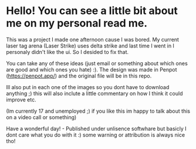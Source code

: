 # Hello! You can see a little bit about me on my personal read me.
This was a project I made one afternoon cause I was bored. My current laser tag arena (Laser Strike) uses delta strike and last time I went in I personaly didn't like the ui. So I desided to fix that.

You can take any of these ideas (just email or something about which ones are good and which ones you hate)  :). 
The design was made in Penpot (https://penpot.app/) and the original file will be in this repo. 

Ill also put in each one of the images so you dont have to download anything ;) this will also inclute a little commentary on how I think it could improve etc.

(Im currently 17 and unemployed ;) if you like this im happy to talk about this on a video call or something) 

Have a wonderful day! - Published under unlisence softwhare but basicly I dont care what you do with it :) some warning or attribution is always nice tho!
